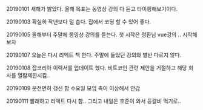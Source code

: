 20190101 새해가 밝았다. 올해 목표는 동영상 강의 다 듣고 타이핑해보기이다.

20190103 확실히 작년보다 덜 춥다. 집에서 코딩 할 수 있어 좋다. 

20190105 올해부터 주말에 동영상 강의를 듣는다. 첫 시작은 정환님 vue강의 .. 시작해보자

20190107 오늘은 다시 리엑트 책 한다. 주말에 들었던 강의와 별반 다르지 않다. 

20190108 잡코리아 이력서를 업데이트 했다. 비트코인 관련 제안을 거절하고 해당 회사를 열람제한시킴..

20190109 운전면허 갱신 함 수요일 모임 촉이 이상해서 안감

20190111 빨래하고 리액트 다시 함.. 그리고 내일은 호준이 와서 등갈비 먹기로..
